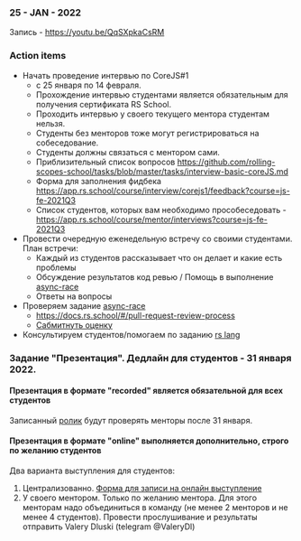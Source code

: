 ### 25 - JAN - 2022
Запись - https://youtu.be/QqSXpkaCsRM

### Action items
- Начать проведение интервью по CoreJS#1
    - с 25 января по 14 февраля.
    - Прохождение интервью студентами является обязательным для получения сертификата RS School.
    - Проходить интервью у своего текущего ментора студентам нельзя.
    - Студенты без менторов тоже могут регистрироваться на собеседование. 
    - Студенты должны связаться с ментором сами.
    - Приблизительный список вопросов https://github.com/rolling-scopes-school/tasks/blob/master/tasks/interview-basic-coreJS.md
    - Форма для заполнения фидбека https://app.rs.school/course/interview/corejs1/feedback?course=js-fe-2021Q3
    - Список студентов, которых вам необходимо прособеседовать - https://app.rs.school/course/mentor/interviews?course=js-fe-2021Q3
- Провести очередную еженедельную встречу со своими студентами. План встречи:
     - Каждый из студентов рассказывает что он делает и какие есть проблемы
     - Обсуждение результатов код ревью / Помощь в выполнение [async-race](https://github.com/rolling-scopes-school/tasks/blob/master/tasks/async-race.md)
     - Ответы на вопросы
- Проверяем задание [async-race](https://github.com/rolling-scopes-school/tasks/blob/master/tasks/async-race.md)
    - https://docs.rs.school/#/pull-request-review-process
    - [Сабмитнуть оценку](https://app.rs.school/course/mentor/submit-review?course=js-fe-2021Q3)
- Консультируем студентов/помогаем по заданию [rs lang](https://github.com/rolling-scopes-school/tasks/pull/512)

### Задание "Презентация". Дедлайн для студентов - 31 января 2022.
#### Презентация в формате "recorded" является обязательной для всех студентов
Записанный [ролик](https://github.com/rolling-scopes-school/tasks/blob/master/tasks/presentation.md) будут проверять менторы после 31 января.

#### Презентация в формате "online" выполняется дополнительно, строго по желанию студентов
Два варианта выступления для студентов:
1. Централизованно. [Форма для записи на онлайн выступление](https://docs.google.com/spreadsheets/d/1suQWWCfpeeSNUL85d7iqOezR6Brw-b_4qejtpsPxmHY/edit#gid=0)
2. У своего ментором. Только по желанию ментора. Для этого менторам надо объединиться в команду (не менее 2 менторов и не менее 4 студентов). Провести прослушивание и результаты отправить Valery Dluski (telegram @ValeryDl)
